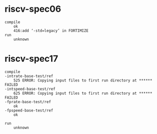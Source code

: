 # riscv-spec06

	compile
		ok
		416:add ‘-std=legacy’ in FORTIMIZE
	run
		unknown

# riscv-spec17

	compile
	-intrate-base-test/ref
		525 ERROR: Copying input files to first run directory at ****** FAILED
	-intspeed-base-test/ref
		625 ERROR: Copying input files to first run directory at ****** FAILED
	-fprate-base-test/ref
		ok
	-fpspeed-base-test/ref
		ok
		
	run
		unknown

